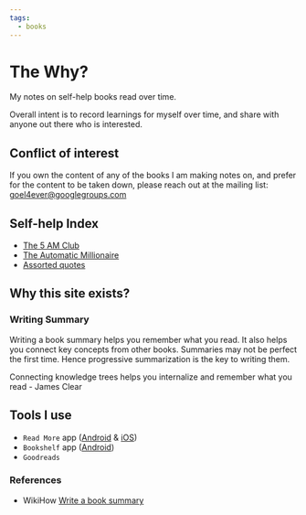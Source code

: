 ```yaml
---
tags:
  - books
---
```


# The Why?

My notes on self-help books read over time.

Overall intent is to record learnings for myself over time, and share with anyone out there who is interested.

## Conflict of interest

If you own the content of any of the books I am making notes on, and prefer for the content to be taken down, please reach out at the mailing list: [goel4ever@googlegroups.com](mailto:goel4ever@googlegroups.com)

## Self-help Index

- [The 5 AM Club](./The%205%20AM%20Club/)
- [The Automatic Millionaire](./The%20Automatic%20Millionaire/)
- [Assorted quotes](./assorted%20quotes/)

## Why this site exists?

### Writing Summary

Writing a book summary helps you remember what you read. It also helps you connect key concepts from other books.
Summaries may not be perfect the first time. Hence progressive summarization is the key to writing them.

Connecting knowledge trees helps you internalize and remember what you read - James Clear

## Tools I use

- `Read More` app ([Android](https://play.google.com/store/apps/details?id=com.shunan.readmore&hl=en_US&gl=US&pli=1) & [iOS](https://apps.apple.com/uz/app/read-more-reading-tracker/id1614131121))
- `Bookshelf` app ([Android](https://play.google.com/store/apps/details?id=com.bookshelf.prod&hl=en_US&gl=US))
- `Goodreads`

### References

- WikiHow [Write a book summary](https://www.wikihow.com/Write-a-Book-Summary)
